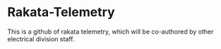 # Rakata-Telemetry
 This is a github of rakata telemetry, which will be co-authored by other electrical division staff.
